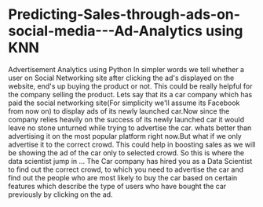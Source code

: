 # Predicting-Sales-through-ads-on-social-media---Ad-Analytics using KNN
Advertisement Analytics using Python
In simpler words we tell whether a user on Social Networking site after clicking the ad's displayed on the website,
end's up buying the product or not. This could be really helpful for the company selling the product.
Lets say that its a car company which has paid the social networking site(For simplicity we'll assume its Facebook from now on)
to display ads of its newly launched car.Now since the company relies heavily on the success of its newly launched car it would leave no stone unturned while trying to advertise the car.
whats better than advertising it on the most popular platform right now.But what if we only advertise it to the correct crowd.
This could help in boosting sales as we will be showing the ad of the car only to selected crowd.
So this is where the data scientist jump in ...
The Car company has hired you as a Data Scientist to find out the correct crowd, to which you need to advertise the car
and find out the people who are most likely to buy the car based on certain features which describe the type of users who have bought the car
previously by clicking on the ad.
